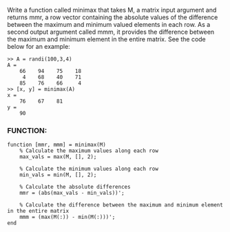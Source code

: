 Write a function called minimax that takes M, a matrix input argument and returns mmr, a row vector containing the absolute values of the difference between the maximum and minimum valued elements in each row. As a second output argument called mmm, it provides the difference between the maximum and minimum element in the entire matrix. See the code below for an example: 
```
>> A = randi(100,3,4)
A =
    66    94    75    18
     4    68    40    71
    85    76    66     4
>> [x, y] = minimax(A)
x =
    76    67    81
y =
    90
```

### FUNCTION:
```
function [mmr, mmm] = minimax(M)
    % Calculate the maximum values along each row
    max_vals = max(M, [], 2);
    
    % Calculate the minimum values along each row
    min_vals = min(M, [], 2);
    
    % Calculate the absolute differences
    mmr = (abs(max_vals - min_vals))';
    
    % Calculate the difference between the maximum and minimum element in the entire matrix
    mmm = (max(M(:)) - min(M(:)))';
end
```
